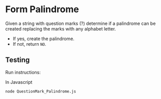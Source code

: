 
# **Form Palindrome**

Given a string with question marks (?) determine if a palindrome can be created replacing the marks with any alphabet letter. 

- If yes, create the palindrome.
- If not, return `NO`.

## **Testing**

Run instructions:

In Javascript
```
node QuestionMark_Palindrome.js
```